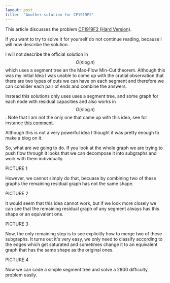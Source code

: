 ```yaml
---
layout: post
title:  "Another solution for CF1919F2"
---
```


This article discusses the problem [CF1919F2 (Hard Version)](https://codeforces.com/contest/1919/problem/F2).

If you want to try to solve it for yourself do not continue reading, because I will now describe the solution.

I will not describe the official solution in $$O(n \log n)$$ which uses a segment tree an the Max-Flow Min-Cut theorem. Although this was my initial Idea I was unable to come up with the crutial observation that there are two types of cuts we can have on each segment and therefore we can consider each pair of ends and combine the answers.

Instead this solutions only uses uses a segment tree, and some graph for each node with residual capacities and also works in $$O(n \log n)$$. Note that I am not the only one that came up with this idea, see for instance [this comment](https://codeforces.com/blog/entry/124220?#comment-1104081).

Although this is not a very powerful idea I thought it was pretty enough to make a blog on it.

So, what are we going to do. If you look at the whole graph we are trying to push flow through it looks that we can decompose it into subgraphs and work with them individually.

PICTURE 1

However, we cannot simply do that, becuase by combining two of these graphs the remaining residual graph has not the same shape.

PICTURE 2

It would seem that this idea cannot work, but if we look more closely we can see that the remaining residual graph of any segment always has this shape or an equivalent one.

PICTURE 3

Now, the only remaining step is to see explicitly how to merge two of these subgraphs. It turns out it's very easy, we only need to classify according to the edges which get saturated and sometimes change it to an equivalent graph that has the same shape as the original ones.

PICTURE 4

Now we can code a simple segment tree and solve a 2800 difficulty problem easily.
